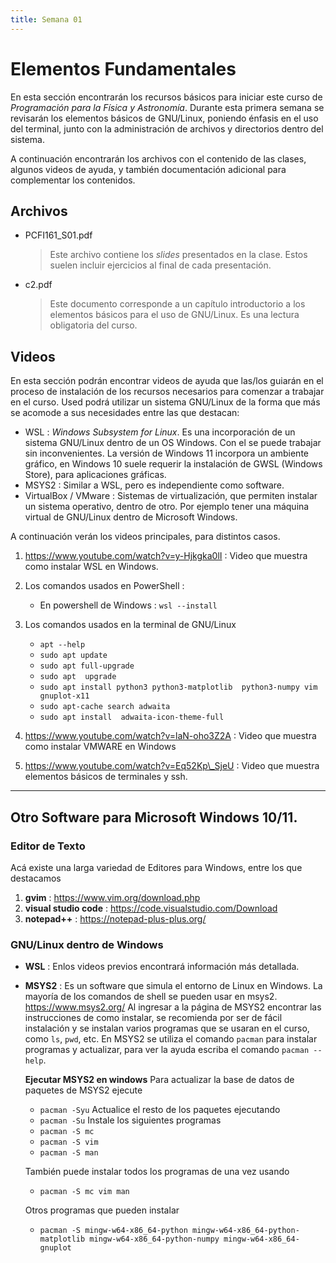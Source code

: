 ```yaml
---
title: Semana 01
---
```

# Elementos Fundamentales

En esta sección encontrarán los recursos básicos para iniciar este curso de *Programación para la Física y Astronomía*. Durante esta primera semana se revisarán los elementos básicos de GNU/Linux, poniendo énfasis en el uso del terminal, junto con la administración de archivos y directorios dentro del sistema.

A continuación encontrarán los archivos con el contenido de las clases, algunos videos de ayuda, y también documentación adicional para complementar los contenidos.

## Archivos

* PCFI161\_S01.pdf
	> Este archivo contiene los *slides* presentados en la clase. Estos suelen incluir ejercicios al final de cada presentación.
* c2.pdf
	> Este documento corresponde a un capítulo introductorio a los elementos básicos para el uso de GNU/Linux. Es una lectura obligatoria del curso.

## Videos

En esta sección podrán encontrar videos de ayuda que las/los guiarán en el proceso de instalación de los recursos necesarios para comenzar a trabajar en el curso. Used podrá utilizar un sistema GNU/Linux de la forma que más se acomode a sus necesidades entre las que destacan:

- WSL : *Windows Subsystem for Linux*. Es una incorporación de un sistema GNU/Linux dentro de un OS Windows. Con el se puede trabajar sin inconvenientes. La versión de Windows 11 incorpora un ambiente gráfico, en Windows 10 suele requerir la instalación de GWSL (Windows Store), para aplicaciones gráficas.
- MSYS2 : Similar a WSL, pero es independiente como software.
- VirtualBox / VMware : Sistemas de virtualización, que permiten instalar un sistema operativo, dentro de otro. Por ejemplo tener una máquina virtual de GNU/Linux dentro de Microsoft Windows.

A continuación verán los videos principales, para distintos casos.

1. https://www.youtube.com/watch?v=y-Hjkgka0lI  : Video que muestra como instalar WSL en Windows. 
  1. Los comandos usados en PowerShell :
     - En powershell de Windows : `wsl --install`

  2. Los comandos usados en la terminal de GNU/Linux
     - `apt --help`
     - `sudo apt update`
     - `sudo apt full-upgrade`
     - `sudo apt  upgrade`
     - `sudo apt install python3 python3-matplotlib  python3-numpy vim gnuplot-x11`
     - `sudo apt-cache search adwaita`
     - `sudo apt install  adwaita-icon-theme-full`

2. https://www.youtube.com/watch?v=laN-oho3Z2A : Video que muestra como instalar VMWARE en Windows
3. https://www.youtube.com/watch?v=Eq52Kp\_SjeU : Video que muestra elementos básicos de terminales y ssh.



------



## Otro Software para Microsoft Windows 10/11.

### Editor de Texto

Acá existe una larga variedad de Editores para Windows, entre los que destacamos

1. **gvim** : https://www.vim.org/download.php
2. **visual studio code** :  https://code.visualstudio.com/Download
3. **notepad++** : https://notepad-plus-plus.org/

### GNU/Linux dentro de Windows
* **WSL** : Enlos videos previos encontrará información más detallada.

* **MSYS2** : Es un software que simula el entorno de Linux en Windows. La mayoría de los comandos de shell se pueden usar en msys2.
	https://www.msys2.org/
	Al ingresar a la página de MSYS2 encontrar las instrucciones de como instalar, se recomienda por ser de fácil instalación y se instalan varios programas que se usaran en el curso, como `ls`, `pwd`, etc. En MSYS2 se utiliza el comando `pacman` para instalar programas y actualizar, para ver la ayuda escriba el comando `pacman --help`.
	
	**Ejecutar MSYS2 en windows**
	Para actualizar la base de datos de paquetes de MSYS2 ejecute
	
	* `pacman -Syu` 
        Actualice el resto de los paquetes ejecutando
	* `pacman -Su` 
	  Instale los siguientes programas
	* `pacman -S mc` 
	* `pacman -S vim`
	* `pacman -S man`
	
	También puede instalar todos los programas de una vez usando 
	
	* `pacman -S mc vim man`
	
	Otros programas que pueden instalar
	
	* `pacman -S mingw-w64-x86_64-python mingw-w64-x86_64-python-matplotlib mingw-w64-x86_64-python-numpy mingw-w64-x86_64-gnuplot`

